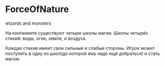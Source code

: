 # ForceOfNature
wizards and monsters 

На континенте существуют четыре школы магии. Школы четырёх стихий:
воды, огня, земли, и воздуха.

Каждая стихия имеет свои сильные и слабые стороны.
Игрок может поступить в одну из школ(до которой ему надо ещё добраться)
и стать магом.

